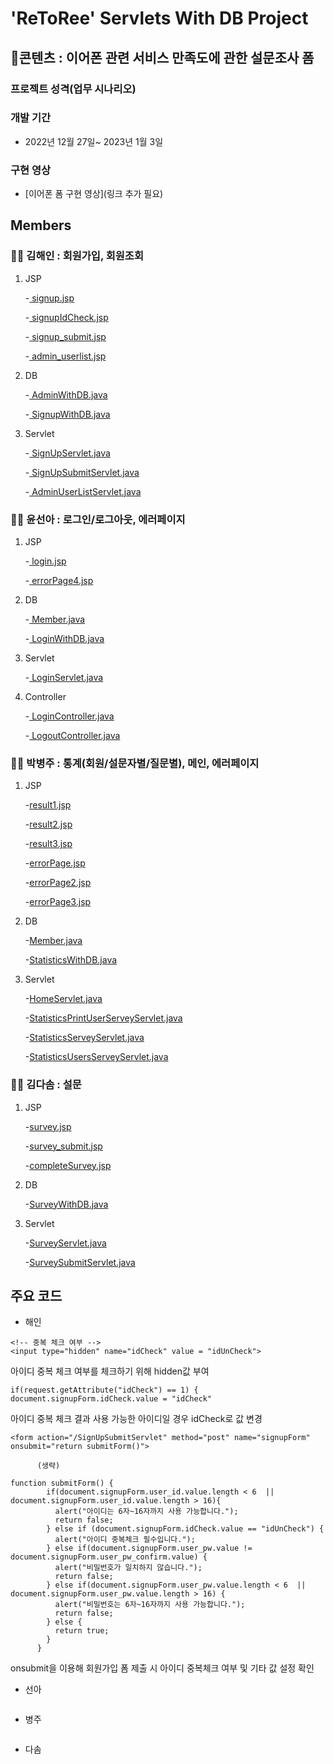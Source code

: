 # 'ReToRee' Servlets With DB Project

## 📃콘텐츠 : 이어폰 관련 서비스 만족도에 관한 설문조사 폼

### 프로젝트 성격(업무 시나리오)

### 개발 기간

- 2022년 12월 27일~ 2023년 1월 3일

### 구현 영상
- [이어폰 폼 구현 영상](링크 추가 필요)

## Members

### 👩‍💻 김해인 : 회원가입, 회원조회
1. JSP

    -[ signup.jsp](https://github.com/seonbuzz/term_project/blob/master/src/main/resources/META-INF/resources/views/signup.jsp)

    -[ signupIdCheck.jsp](https://github.com/seonbuzz/term_project/blob/master/src/main/resources/META-INF/resources/views/signupIdCheck.jsp)

    -[ signup_submit.jsp](https://github.com/seonbuzz/term_project/blob/master/src/main/resources/META-INF/resources/views/signup_submit.jsp)

    -[ admin_userlist.jsp](https://github.com/seonbuzz/term_project/blob/master/src/main/resources/META-INF/resources/views/admin_userlist.jsp)

2. DB

    -[ AdminWithDB.java](https://github.com/seonbuzz/term_project/blob/master/src/main/java/com/retoree/term_project/dao/AdminWithDB.java)

    -[ SignupWithDB.java](https://github.com/seonbuzz/term_project/blob/master/src/main/java/com/retoree/term_project/dao/SignupWithDB.java)

3. Servlet

    -[ SignUpServlet.java](https://github.com/seonbuzz/term_project/blob/master/src/main/java/com/retoree/term_project/servlets/SignUpServlet.java)
    
    -[ SignUpSubmitServlet.java](https://github.com/seonbuzz/term_project/blob/master/src/main/java/com/retoree/term_project/servlets/SignUpSubmitServlet.java)
    
    -[ AdminUserListServlet.java](https://github.com/seonbuzz/term_project/blob/master/src/main/java/com/retoree/term_project/servlets/admin/AdminUserListServlet.java)

### 👩‍💻 윤선아 : 로그인/로그아웃, 에러페이지
1. JSP

    -[ login.jsp](https://github.com/seonbuzz/term_project/blob/master/src/main/resources/META-INF/resources/views/login.jsp)

    -[ errorPage4.jsp](https://github.com/seonbuzz/term_project/blob/master/src/main/resources/META-INF/resources/views/errorPage4.jsp)

2. DB

    -[ Member.java](https://github.com/seonbuzz/term_project/blob/master/src/main/java/com/retoree/term_project/Bean/Member.java)
    
    -[ LoginWithDB.java](https://github.com/seonbuzz/term_project/blob/master/src/main/java/com/retoree/term_project/dao/LoginWithDB.java)

3. Servlet

    -[ LoginServlet.java](https://github.com/seonbuzz/term_project/blob/master/src/main/java/com/retoree/term_project/servlets/LoginServlet.java)
    
4. Controller

    -[ LoginController.java](https://github.com/seonbuzz/term_project/blob/master/src/main/java/com/retoree/term_project/member/controller/LoginController.java)
    
    -[ LogoutController.java](https://github.com/seonbuzz/term_project/blob/master/src/main/java/com/retoree/term_project/member/controller/LogoutController.java)


### 👩‍💻 박병주 : 통계(회원/설문자별/질문별), 메인, 에러페이지
1. JSP

    -[result1.jsp](https://github.com/seonbuzz/term_project/blob/master/src/main/resources/META-INF/resources/views/result1.jsp)

    -[result2.jsp](https://github.com/seonbuzz/term_project/blob/master/src/main/resources/META-INF/resources/views/result2.jsp)

    -[result3.jsp](https://github.com/seonbuzz/term_project/blob/master/src/main/resources/META-INF/resources/views/result3.jsp)

    -[errorPage.jsp](https://github.com/seonbuzz/term_project/blob/master/src/main/resources/META-INF/resources/views/errorPage.jsp)

    -[errorPage2.jsp](https://github.com/seonbuzz/term_project/blob/master/src/main/resources/META-INF/resources/views/errorPage2.jsp)

    -[errorPage3.jsp](https://github.com/seonbuzz/term_project/blob/master/src/main/resources/META-INF/resources/views/errorPage3.jsp)

2. DB

    -[Member.java](https://github.com/seonbuzz/term_project/blob/master/src/main/java/com/retoree/term_project/Bean/Member.java)

    -[StatisticsWithDB.java](https://github.com/seonbuzz/term_project/blob/master/src/main/java/com/retoree/term_project/dao/StatisticsWithDB.java)

3. Servlet

    -[HomeServlet.java](https://github.com/seonbuzz/term_project/blob/master/src/main/java/com/retoree/term_project/servlets/HomeServlet.java)

    -[StatisticsPrintUserServeyServlet.java](https://github.com/seonbuzz/term_project/blob/master/src/main/java/com/retoree/term_project/servlets/StatisticsPrintUserServeyServlet.java)

    -[StatisticsServeyServlet.java](https://github.com/seonbuzz/term_project/blob/master/src/main/java/com/retoree/term_project/servlets/StatisticsServeyServlet.java)

    -[StatisticsUsersServeyServlet.java](https://github.com/seonbuzz/term_project/blob/master/src/main/java/com/retoree/term_project/servlets/StatisticsUsersServeyServlet.java)

### 👩‍💻 김다솜 : 설문
1. JSP

    -[survey.jsp](https://github.com/seonbuzz/term_project/blob/master/src/main/resources/META-INF/resources/views/survey.jsp)

    -[survey_submit.jsp](https://github.com/seonbuzz/term_project/blob/master/src/main/resources/META-INF/resources/views/survey_submit.jsp)

    -[completeSurvey.jsp](https://github.com/seonbuzz/term_project/blob/master/src/main/resources/META-INF/resources/views/completeSurvey.jsp)

2. DB

    -[SurveyWithDB.java](https://github.com/seonbuzz/term_project/blob/master/src/main/java/com/retoree/term_project/dao/SurveyWithDB.java)

3. Servlet

    -[SurveyServlet.java](https://github.com/seonbuzz/term_project/blob/master/src/main/java/com/retoree/term_project/servlets/SurveyServlet.java)

    -[SurveySubmitServlet.java](https://github.com/seonbuzz/term_project/blob/master/src/main/java/com/retoree/term_project/servlets/SurveySubmitServlet.java)


## 주요 코드
- 해인
```
<!-- 중복 체크 여부 -->
<input type="hidden" name="idCheck" value = "idUnCheck">
```
아이디 중복 체크 여부를 체크하기 위해 hidden값 부여
```
if(request.getAttribute("idCheck") == 1) {
document.signupForm.idCheck.value = "idCheck"
```
아이디 중복 체크 결과 사용 가능한 아이디일 경우 idCheck로 값 변경
```
<form action="/SignUpSubmitServlet" method="post" name="signupForm" onsubmit="return submitForm()">

      (생략)
      
function submitForm() {
        if(document.signupForm.user_id.value.length < 6  || document.signupForm.user_id.value.length > 16){
          alert("아이디는 6자~16자까지 사용 가능합니다.");
          return false;
        } else if (document.signupForm.idCheck.value == "idUnCheck") {
          alert("아이디 중복체크 필수입니다.");
        } else if(document.signupForm.user_pw.value != document.signupForm.user_pw_confirm.value) {
          alert("비밀번호가 일치하지 않습니다.");
          return false;
        } else if(document.signupForm.user_pw.value.length < 6  || document.signupForm.user_pw.value.length > 16) {
          alert("비밀번호는 6자~16자까지 사용 가능합니다.");
          return false;
        } else {
          return true;
        }
      }                
```
onsubmit을 이용해 회원가입 폼 제출 시 아이디 중복체크 여부 및 기타 값 설정 확인

- 선아
```
```

- 병주
```
```

- 다솜
```
```
